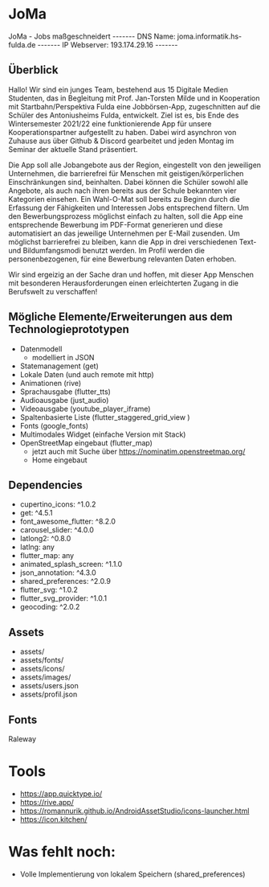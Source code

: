 # JoMa

JoMa - Jobs maßgeschneidert -------
DNS Name: joma.informatik.hs-fulda.de -------
IP Webserver: 193.174.29.16 -------


## Überblick

Hallo! Wir sind ein junges Team, bestehend aus 15 Digitale Medien Studenten, das in Begleitung mit Prof. Jan-Torsten Milde und in Kooperation mit Startbahn/Perspektiva Fulda eine Jobbörsen-App, zugeschnitten auf die Schüler des Antoniusheims Fulda, entwickelt.
Ziel ist es, bis Ende des Wintersemester 2021/22 eine funktionierende App für unsere Kooperationspartner aufgestellt zu haben.
Dabei wird asynchron von Zuhause aus über Github & Discord gearbeitet und jeden Montag im Seminar der aktuelle Stand präsentiert.

Die App soll alle Jobangebote aus der Region, eingestellt von den jeweiligen Unternehmen, die barrierefrei für Menschen mit geistigen/körperlichen Einschränkungen sind, beinhalten. Dabei können die Schüler sowohl alle Angebote, als auch nach ihren bereits aus der Schule bekannten vier Kategorien einsehen. Ein Wahl-O-Mat soll bereits zu Beginn durch die Erfassung der Fähigkeiten und Interessen Jobs entsprechend filtern. Um den Bewerbungsprozess möglichst einfach zu halten, soll die App eine entsprechende Bewerbung im PDF-Format generieren und diese automatisiert an das jeweilige Unternehmen per E-Mail zusenden. Um möglichst barrierefrei zu bleiben, kann die App in drei verschiedenen Text- und Bildumfangsmodi benutzt werden. Im Profil werden die personenbezogenen, für eine Bewerbung relevanten Daten erhoben.

Wir sind ergeizig an der Sache dran und hoffen, mit dieser App Menschen mit besonderen Herausforderungen einen erleichterten Zugang in die Berufswelt zu verschaffen!

## Mögliche Elemente/Erweiterungen aus dem Technologieprototypen

- Datenmodell
    - modelliert in JSON
- Statemanagement (get)
- Lokale Daten (und auch remote mit http)
- Animationen (rive)
- Sprachausgabe (flutter_tts)
- Audioausgabe (just_audio)
- Videoausgabe (youtube_player_iframe)
- Spaltenbasierte Liste (flutter_staggered_grid_view )
- Fonts (google_fonts)
- Multimodales Widget (einfache Version mit Stack)
- OpenStreetMap eingebaut (flutter_map)
    - jetzt auch mit Suche über https://nominatim.openstreetmap.org/
    - Home eingebaut

## Dependencies
- cupertino_icons: ^1.0.2
- get: ^4.5.1
- font_awesome_flutter: ^8.2.0  
- carousel_slider: ^4.0.0
- latlong2: ^0.8.0
- latlng: any
- flutter_map: any  
- animated_splash_screen: ^1.1.0
- json_annotation: ^4.3.0
- shared_preferences: ^2.0.9
- flutter_svg: ^1.0.2
- flutter_svg_provider: ^1.0.1
- geocoding: ^2.0.2

## Assets
- assets/
- assets/fonts/
- assets/icons/
- assets/images/
- assets/users.json
- assets/profil.json

## Fonts
Raleway
  
# Tools
- https://app.quicktype.io/
- https://rive.app/
- https://romannurik.github.io/AndroidAssetStudio/icons-launcher.html
- https://icon.kitchen/


# Was fehlt noch:

- Volle Implementierung von lokalem Speichern (shared_preferences)
